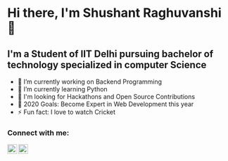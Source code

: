 # Hi there, I'm Shushant Raghuvanshi 👋


## I'm a Student of IIT Delhi pursuing bachelor of technology specialized in computer Science

- 🔭 I’m currently working on Backend Programming
- 🌱 I’m currently learning Python
- 👯 I'm looking for Hackathons and Open Source Contributions
- 🥅 2020 Goals: Become Expert in Web Development this year
- ⚡ Fun fact: I love to watch Cricket





### Connect with me:
[<img align="left" alt="ShushantRaghuvanshi | LinkedIn" width="22px" src="https://cdn.jsdelivr.net/npm/simple-icons@v3/icons/linkedin.svg" />][linkedin]
[<img align="left" alt="shushantraghuvanshi19 | Facebook" width="22px" src="https://cdn.jsdelivr.net/npm/simple-icons@v3/icons/facebook.svg" />][facebook]


<br />
<br />

[linkedin]: https://linkedin.com/in/ShushantRaghuvanshi
[facebook]: https://facebook.com/shushantraghuvanshi19


